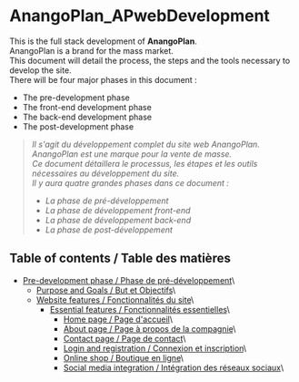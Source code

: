 <!--! PROJECT DESCRIPTION -->

# AnangoPlan_APwebDevelopment

This is the full stack development of **AnangoPlan**.\
AnangoPlan is a brand for the mass market.\
This document will detail the process, the steps and the tools necessary to develop the site.\
There will be four major phases in this document :

- The pre-development phase
- The front-end development phase
- The back-end development phase
- The post-development phase

> _Il s'agit du développement complet du site web *AnangoPlan*._\
> _AnangoPlan est une marque pour la vente de masse._\
> _Ce document détaillera le processus, les étapes et les outils nécessaires au développement du site._\
> _Il y aura quatre grandes phases dans ce document :_
>
> - _La phase de pré-développement_
> - _La phase de développement front-end_
> - _La phase de développement back-end_
> - _La phase de post-développement_

## Table of contents / Table des matières

- [Pre-development phase / Phase de pré-développement](#pre-development-phase--phase-de-pré-développement)\
  - [Purpose and Goals / But et Objectifs](#purpose-and-goals--but-et-objectifs)\
  - [Website features / Fonctionnalités du site](#website-features--fonctionnalités-du-site)\
    - [Essential features / Fonctionnalités essentielles](#essential-features--fonctionnalités-essentielles)\
      - [Home page / Page d'accueil](#home-page--page-daccueil)\
      - [About page / Page à propos de la compagnie](#about-page--page-à-propos-de-la-compagnie)\
      - [Contact page / Page de contact](#contact-page--page-de-contact)\
      - [Login and registration / Connexion et inscription](#login-and-registration--connexion-et-inscription)\
      - [Online shop / Boutique en ligne](#online-shop--boutique-en-ligne)\
      - [Social media integration / Intégration des réseaux sociaux](#social-media-integration--intégration-des-réseaux-sociaux)\
